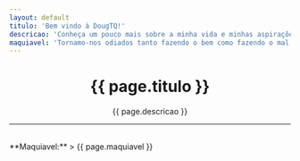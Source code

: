 ```yaml
---
layout: default
titulo: 'Bem vindo à DougTQ!'
descricao: 'Conheça um pouco mais sobre a minha vida e minhas aspirações'
maquiavel: 'Tornamo-nos odiados tanto fazendo o bem como fazendo o mal.'
---
```

  <div class="landscape">
  </div>
  <div align="center">
    <h1> {{ page.titulo }} </h1>
    {{ page.descricao }}
  </div>
  <hr>
  <br>
  **Maquiavel:**
  > {{ page.maquiavel }}
